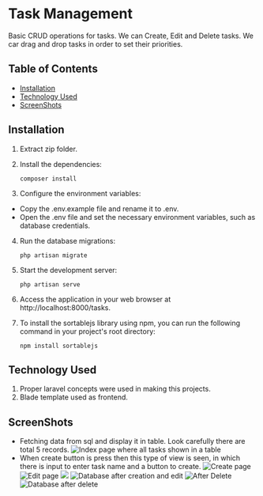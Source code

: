 # Task Management

Basic CRUD operations for tasks. We can Create, Edit and Delete tasks. We car drag and drop tasks in order to set their priorities.

## Table of Contents

- [Installation](#installation)
- [Technology Used](#technologyUsed)
- [ScreenShots](#screenshots)

## Installation

1. Extract zip folder.
2. Install the dependencies:

   ```shell
   composer install
   
3. Configure the environment variables:
* Copy the .env.example file and rename it to .env.
* Open the .env file and set the necessary environment variables, such as database credentials.

4. Run the database migrations:
    ```shell
   php artisan migrate

5. Start the development server:
    ```shell
   php artisan serve

6. Access the application in your web browser at http://localhost:8000/tasks.

7. To install the sortablejs library using npm, you can run the following command in your project's root directory:
    ```shell
   npm install sortablejs

## Technology Used
1. Proper laravel concepts were used in making this projects.
2. Blade template used as frontend.

## ScreenShots
* Fetching data from sql and display it in table. Look carefully there are total 5 records.
![Index page where all tasks shown in a table ](ScreenShots/index.png)
* When create button is press then this type of view is seen, in which there is input to enter task name and a button to create.
![Create page](ScreenShots/Create.png)
![Edit page](ScreenShots/Edit.png)
![](ScreenShots/AfterCreate&Edit.png)
![Database after creation and edit](ScreenShots/db1.png)
![After Delete](ScreenShots/AfterDelete.png)
![Database after delete ](ScreenShots/db2.png)





